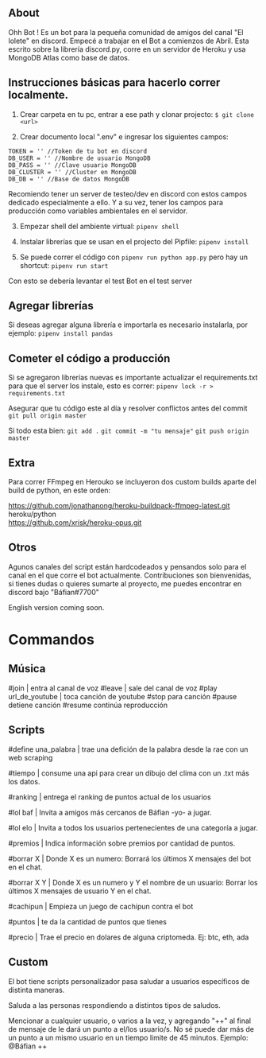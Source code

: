 ## About

Ohh Bot ! Es un bot para la pequeña comunidad de amigos del canal "El lolete" en discord. Empecé a trabajar en el Bot a comienzos de Abril.
Esta escrito sobre la librería discord.py, corre en un servidor de Heroku y usa MongoDB Atlas como base de datos.


## Instrucciones básicas para hacerlo correr localmente.

1) Crear carpeta en tu pc, entrar a ese path y clonar projecto:
`$ git clone <url> `

2) Crear documento local ".env" e ingresar los siguientes campos:  

`TOKEN = '' //Token de tu bot en discord`    
`DB_USER = '' //Nombre de usuario MongoDB`  
`DB_PASS = '' //Clave usuario MongoDB`  
`DB_CLUSTER = '' //Cluster en MongoDB`    
`DB_DB = '' //Base de datos MongoDB`

Recomiendo tener un server de testeo/dev en discord con estos campos dedicado especialmente a ello. Y a su vez, tener los campos para producción como variables ambientales en el servidor.


3) Empezar shell del ambiente virtual:
`pipenv shell`

4) Instalar librerías que se usan en el projecto del Pipfile:
`pipenv install`

5) Se puede correr el código con `pipenv run python app.py` pero hay un shortcut:
`pipenv run start`


Con esto se debería levantar el test Bot en el test server

## Agregar librerías

Si deseas agregar alguna librería e importarla es necesario instalarla, por ejemplo:
`pipenv install pandas`


## Cometer el código a producción

Si se agregaron librerías nuevas es importante actualizar el requirements.txt para que el server los instale, esto es correr:
`pipenv lock -r > requirements.txt`

Asegurar que tu código este al día y resolver conflictos antes del commit
`git pull origin master`

Si todo esta bien:
`git add .`
`git commit -m "tu mensaje"`
`git push origin master`



## Extra

Para correr FFmpeg en Herouko se incluyeron dos custom builds aparte del build de python, en este orden:

https://github.com/jonathanong/heroku-buildpack-ffmpeg-latest.git  
heroku/python  
https://github.com/xrisk/heroku-opus.git

## Otros

Agunos canales del script están hardcodeados y pensandos solo para el canal en el que corre el bot actualmente.
Contribuciones son bienvenidas, si tienes dudas o quieres sumarte al proyecto, me puedes encontrar en discord bajo "Báfian#7700"

English version coming soon.


# Commandos

## Música
#join | entra al canal de voz
#leave | sale del canal de voz
#play url_de_youtube | toca canción de youtube
#stop para canción
#pause detiene canción
#resume continúa reproducción

## Scripts

#define una_palabra | trae una defición de la palabra desde la rae con un web scraping  

#tiempo | consume una api para crear un dibujo del clima con un .txt más los datos.  

#ranking | entrega el ranking de puntos actual de los usuarios  

#lol baf | Invita a amigos más cercanos de Báfian -yo- a jugar.  

#lol elo | Invita a todos los usuarios pertenecientes de una categoría a jugar.  

#premios | Indica información sobre premios por cantidad de puntos.  

#borrar X | Donde X es un numero: Borrará los últimos X mensajes del bot en el chat.  

#borrar X Y | Donde X es un numero y Y el nombre de un usuario: Borrar los últimos X mensajes de usuario Y en el chat.  

#cachipun | Empieza un juego de cachipun contra el bot  

#puntos | te da la cantidad de puntos que tienes  

#precio <criptomeda> | Trae el precio en dolares de alguna criptomeda. Ej: btc, eth, ada  




## Custom

El bot tiene scripts personalizador pasa saludar a usuarios específicos de distinta maneras.  

Saluda a las personas respondiendo a distintos tipos de saludos.  

Mencionar a cualquier usuario, o varios a la vez, y agregando "++" al final de mensaje de le dará un punto a el/los usuario/s. No sé puede dar más de un punto a un mismo usuario en un tiempo limite de 45 minutos.
Ejemplo: @Báfian ++